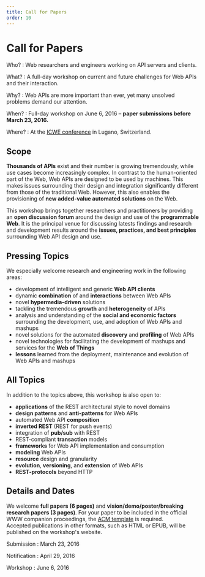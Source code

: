 ```yaml
---
title: Call for Papers
order: 10
---
```


# Call for Papers

Who?
: Web researchers and engineers working on API servers and clients.

What?
: A full-day workshop on current and future challenges for Web APIs and their interaction.

Why?
: Web APIs are more important than ever, yet many unsolved problems demand our attention.

When?
: Full-day workshop on June 6, 2016 – **paper submissions before March 23, 2016.**

Where?
: At the [ICWE conference](http://icwe2016.webengineering.org/) in Lugano, Switzerland.

## Scope
**Thousands of APIs** exist and their number is growing tremendously,
while use cases become increasingly complex.
In contrast to the human-oriented part of the Web, Web APIs are designed to be used by machines.
This makes issues surrounding their design and integration
significantly different from those of the traditional Web.
However, this also enables the provisioning of **new added-value automated solutions** on the Web.

This workshop brings together researchers and practitioners
by providing an **open discussion forum** around the design and use of the **programmable Web**.
It is the principal venue for discussing latests findings and research and development results
around the **issues, practices, and best principles** surrounding Web API design and use.

## Pressing Topics
We especially welcome research and engineering work in the following areas:

- development of intelligent and generic **Web API clients**
- dynamic **combination** of and **interactions** between Web APIs
- novel **hypermedia-driven** solutions
- tackling the tremendous **growth** and **heterogeneity** of APIs
- analysis and understanding of the **social and economic factors**
  surrounding the development, use, and adoption of Web APIs and mashups
- novel solutions for the automated **discovery** and **profiling** of Web APIs
- novel technologies for facilitating the development of mashups and services for the **Web of Things**
- **lessons** learned from the deployment, maintenance and evolution of Web APIs and mashups

## All Topics
In addition to the topics above, this workshop is also open to:

- **applications** of the REST architectural style to novel domains
- **design patterns** and **anti-patterns** for Web APIs
- automated Web API **composition**
- **inverted REST** (REST for push events)
- integration of **pub/sub** with REST
- REST-compliant **transaction** models
- **frameworks** for Web API implementation and consumption
- **modeling** Web APIs
- **resource** design and granularity
- **evolution**, **versioning**, and **extension** of Web APIs
- **REST-protocols** beyond HTTP

## Details and Dates
We welcome **full papers (6 pages)** and **vision/demo/poster/breaking research papers (3 pages)**.
For your paper to be included in the official WWW companion proceedings,
the [ACM template](http://www.acm.org/sigs/publications/proceedings-templates) is required.
<br>
Accepted publications in other formats, such as HTML or EPUB,
will be published on the workshop's website.

Submission
: March 23, 2016

Notification
: April 29, 2016

Workshop
: June 6, 2016
